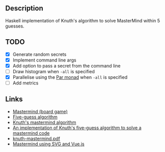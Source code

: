 ## Description

Haskell implementation of Knuth's algorithm to solve MasterMind within 5 guesses.

## TODO

* [x] Generate random secrets
* [x] Implement command line args
* [x] Add option to pass a secret from the command line
* [ ] Draw histogram when `-all` is specified
* [x] Parallelise using the [Par monad](https://hackage.haskell.org/package/monad-par) when `-all` is specified
* [ ] Add metrics

## Links

* [Mastermind (board game)](https://en.wikipedia.org/wiki/Mastermind_(board_game))
* [Five-guess algorithm](https://en.wikipedia.org/wiki/Mastermind_(board_game)#Five-guess_algorithm)
* [Knuth's mastermind algorithm](https://math.stackexchange.com/questions/1192961/knuths-mastermind-algorithm)
* [An implementation of Knuth's five-guess algorithm to solve a mastermind code](https://gist.github.com/firebus/2153677)
* [knuth-mastermind.pdf](https://www.cs.uni.edu/~wallingf/teaching/cs3530/resources/knuth-mastermind.pdf)
* [Mastermind using SVG and Vue.js](https://github.com/taylorjg/mastermind-svg-vue)
